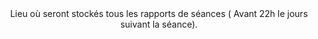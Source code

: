 <center> Lieu où seront stockés tous les rapports de séances ( Avant 22h le jours suivant la séance). </center>
